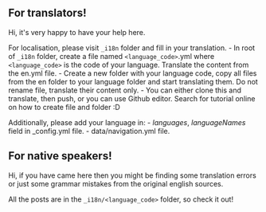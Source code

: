 ## For translators!

Hi, it's very happy to have your help here.

For localisation, please visit ``_i18n`` folder and fill in your translation.
    - In root of ``_i18n`` folder, create a file named ``<language_code>``.yml where ``<language_code>`` is the code of your language. Translate the content from the en.yml file.
	- Create a new folder with your language code, copy all files from the en folder to your language folder and start translating them. Do not rename file, translate their content only.
	- You can either clone this and translate, then push, or you can use Github editor. Search for tutorial online on how to create file and folder :D

Additionally, please add your language in:
	- *languages*, *languageNames* field in _config.yml file.
	- data/navigation.yml file.

## For native speakers!

Hi, if you have came here then you might be finding some translation errors or just some grammar mistakes from the original english sources.

All the posts are in the ``_i18n/<language_code>`` folder, so check it out!